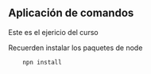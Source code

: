 ## Aplicación de comandos

Este es el ejericio del curso


Recuerden instalar los paquetes de node


```
    npn install 
```

